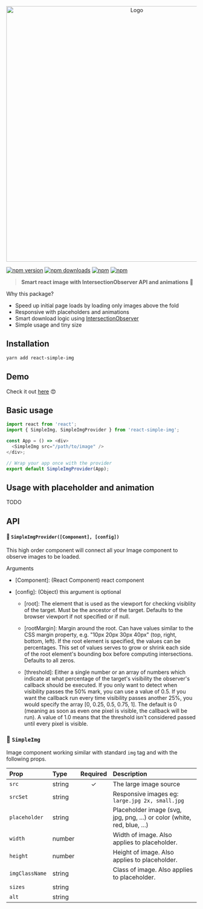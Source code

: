 <p align="center">
    <img width="675" src="https://raw.githubusercontent.com/yusinto/react-simple-img/master/assets/logo.jpg" alt="Logo" />
</p>

[![npm version](https://img.shields.io/npm/v/react-simple-img.svg?style=flat-square)](https://www.npmjs.com/package/react-simple-img)
[![npm downloads](https://img.shields.io/npm/dm/react-simple-img.svg?style=flat-square)](https://www.npmjs.com/package/react-simple-img)
[![npm](https://img.shields.io/npm/dt/react-simple-img.svg?style=flat-square)](https://www.npmjs.com/package/react-simple-img)
[![npm](https://img.shields.io/npm/l/react-simple-img.svg?style=flat-square)](https://www.npmjs.com/package/react-lazyload-image)

> **Smart react image with IntersectionObserver API and animations** :clap:

Why this package?

* Speed up initial page loads by loading only images above the fold 
* Responsive with placeholders and animations
* Smart download logic using [IntersectionObserver](https://developer.mozilla.org/en-US/docs/Web/API/Intersection_Observer_API)
* Simple usage and tiny size

## Installation
```bash
yarn add react-simple-img
```

## Demo
Check it out [here](https://react-simple-img.herokuapp.com/) 😍

## Basic usage
```js
import react from 'react';
import { SimpleImg, SimpleImgProvider } from 'react-simple-img';

const App = () => <div>
  <SimpleImg src="/path/to/image" />
</div>;

// Wrap your app once with the provider 
export default SimpleImgProvider(App);
```

## Usage with placeholder and animation
TODO

## API

#### 🔗 `SimpleImgProvider([Component], [config])`

This high order component will connect all your Image component to observe images to be loaded.

Arguments

* [Component]: (React Component) react component

* [config]: (Object) this argument is optional


     - [root]: The element that is used as the viewport for checking
       visiblity of the target. Must be the ancestor of the target. Defaults
       to the browser viewport if not specified or if null.

     - [rootMargin]: Margin around the root. Can have values similar to the
       CSS margin property, e.g. "10px 20px 30px 40px" (top, right, bottom,
       left). If the root element is specified, the values can be
       percentages. This set of values serves to grow or shrink each side of
       the root element's bounding box before computing intersections.
       Defaults to all zeros.

     - [threshold]: Either a single number or an array of numbers which
       indicate at what percentage of the target's visibility the observer's
       callback should be executed. If you only want to detect when
       visibility passes the 50% mark, you can use a value of 0.5. If you
       want the callback run every time visibility passes another 25%, you
       would specify the array [0, 0.25, 0.5, 0.75, 1]. The default is 0
       (meaning as soon as even one pixel is visible, the callback will be
       run). A value of 1.0 means that the threshold isn't considered passed
       until every pixel is visible.

### 🔗 `SimpleImg`

Image component working similar with standard `img` tag and with the following props.

| Prop                | Type   | Required | Description                                                               |
| :------------------ | :----- | :------: | :-------------------------------------------------------------------------|
| `src`               | string |    ✓     | The large image source                                                    |
| `srcSet`            | string |          | Responsive images eg: `large.jpg 2x, small.jpg`                           |
| `placeholder`       | string |          | Placeholder image (svg, jpg, png, ...) or color (white, red, blue, ...)   |
| `width`             | number |          | Width of image. Also applies to placeholder.                              |
| `height`            | number |          | Height of image. Also applies to placeholder.                             |
| `imgClassName`      | string |          | Class of image. Also applies to placeholder.                              |
| `sizes`             | string |          |                                                                           |
| `alt`               | string |          |                                                                           |
